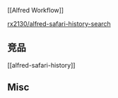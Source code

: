 

[[Alfred Workflow]]

[rx2130/alfred-safari-history-search](https://github.com/rx2130/alfred-safari-history-search)


## 竞品


[[alfred-safari-history]]



## Misc



